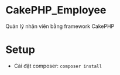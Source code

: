 # CakePHP_Employee
Quản lý nhân viên bằng framework CakePHP

# Setup
- Cài đặt composer: ```composer install```
